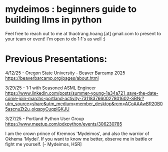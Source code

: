 # mydeimos : beginners guide to building llms in python

Feel free to reach out to me at thaotrang.hoang [at] gmail.com to present to your team or event! I'm open to do 1:1's as well :)

Previous Presentations:
=======================
4/12/25 - Oregon State University - Beaver Barcamp 2025
https://beaverbarcamp.org/pages/about.html

3/29/25 - 1:1 with Seasoned ASML Engineer
https://www.linkedin.com/posts/summer-young-1a34a721_save-the-date-come-join-marchs-portland-activity-7311837660027801602-SBNr?utm_source=share&utm_medium=member_desktop&rcm=ACoAAAwBR20B05ascnuZt2u_oiqspyCuqplGKJU

3/27/25 - Portland Python User Group
https://www.meetup.com/pdxpython/events/306230785

I am the crown prince of Kremnos 'Mydeimos', and also the warrior of Okhema 'Mydei'. If you want to know me better, observe me in battle or fight me yourself. [- Mydeimos, HSR]
